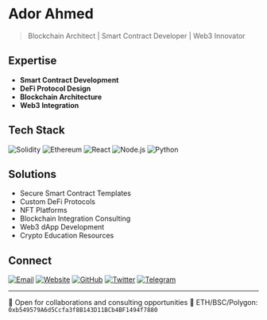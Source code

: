 # Ador Ahmed

> Blockchain Architect | Smart Contract Developer | Web3 Innovator

## Expertise

- **Smart Contract Development**
- **DeFi Protocol Design**
- **Blockchain Architecture**
- **Web3 Integration**

## Tech Stack

![Solidity](https://img.shields.io/badge/-Solidity-363636?style=flat-square&logo=Solidity&logoColor=white)
![Ethereum](https://img.shields.io/badge/-Ethereum-3C3C3D?style=flat-square&logo=Ethereum&logoColor=white)
![React](https://img.shields.io/badge/-React-61DAFB?style=flat-square&logo=react&logoColor=black)
![Node.js](https://img.shields.io/badge/-Node.js-339933?style=flat-square&logo=Node.js&logoColor=white)
![Python](https://img.shields.io/badge/-Python-3776AB?style=flat-square&logo=Python&logoColor=white)

## Solutions

- Secure Smart Contract Templates
- Custom DeFi Protocols
- NFT Platforms
- Blockchain Integration Consulting
- Web3 dApp Development
- Crypto Education Resources

## Connect

[![Email](https://img.shields.io/badge/Email-D14836?style=for-the-badge&logo=gmail&logoColor=white)](mailto:chefadorous@gmail.com)
[![Website](https://img.shields.io/badge/Website-4285F4?style=for-the-badge&logo=Google-chrome&logoColor=white)](https://chefadorous.me)
[![GitHub](https://img.shields.io/badge/GitHub-100000?style=for-the-badge&logo=github&logoColor=white)](https://github.com/ChefAdorous)
[![Twitter](https://img.shields.io/badge/Twitter-1DA1F2?style=for-the-badge&logo=twitter&logoColor=white)](https://twitter.com/ChefAdorous)
[![Telegram](https://img.shields.io/badge/Telegram-2CA5E0?style=for-the-badge&logo=telegram&logoColor=white)](https://t.me/ChefAdorous)

---

💼 Open for collaborations and consulting opportunities
🔗 ETH/BSC/Polygon: `0xb549579A6d5Ccfa3f8B143D11BCb4BF1494f7880`

